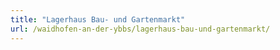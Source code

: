 ```yaml
---
title: "Lagerhaus Bau- und Gartenmarkt"
url: /waidhofen-an-der-ybbs/lagerhaus-bau-und-gartenmarkt/
---
```


